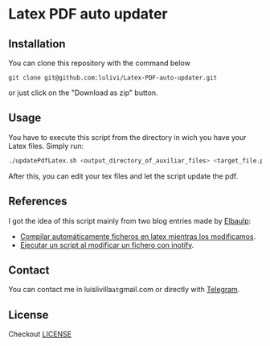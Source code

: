 # Latex PDF auto updater

## Installation

You can clone this repository with the command below
```
git clone git@github.com:lulivi/Latex-PDF-auto-updater.git
```
or just click on the "Download as zip" button.

## Usage

You have to execute this script from the directory in wich you have your Latex files. Simply run:
```bash
./updatePdfLatex.sh <output_directory_of_auxiliar_files> <target_file.pdf>
```
After this, you can edit your tex files and let the script update the pdf.

## References

I got the idea of this script mainly from two blog entries made by [Elbaulp](https://github.com/Elbaulp):

- [Compilar automáticamente ficheros en latex mientras los modificamos](https://elbauldelprogramador.com/compilar-automaticamente-ficheros-en-latex-mientras-los-modificamos/).
- [Ejecutar un script al modificar un fichero con inotify](https://elbauldelprogramador.com/ejecutar-un-script-al-modificar-un-fichero-con-inotify).

## Contact

You can contact me in luislivilla`at`gmail.com or directly with [Telegram](t.me/lulivi).

## License

Checkout [LICENSE](https://github.com/lulivi/Latex-PDF-auto-updater/blob/master/LICENSE)